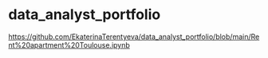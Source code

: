 # data_analyst_portfolio
https://github.com/EkaterinaTerentyeva/data_analyst_portfolio/blob/main/Rent%20apartment%20Toulouse.ipynb
